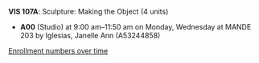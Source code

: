 **VIS 107A**: Sculpture: Making the Object (4 units)

- **A00** (Studio) at 9:00 am–11:50 am on Monday, Wednesday at MANDE 203 by Iglesias, Janelle Ann (A53244858)

[Enrollment numbers over time](./VIS107A.tsv)
